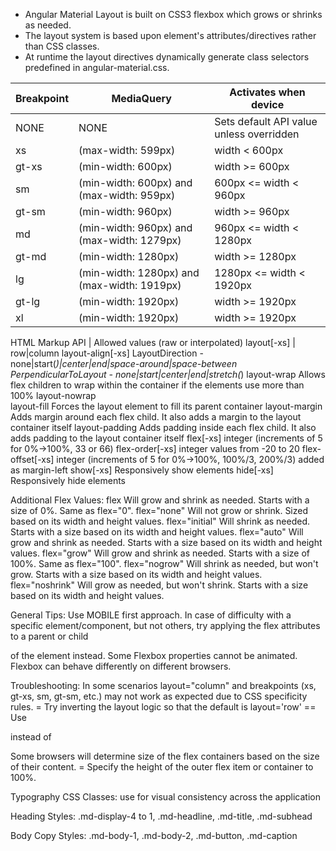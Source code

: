 - Angular Material Layout is built on CSS3 flexbox which grows or shrinks as needed.
- The layout system is based upon element's attributes/directives rather than CSS classes.
- At runtime the layout directives dynamically generate class selectors predefined in angular-material.css. 

Breakpoint | MediaQuery | Activates when device
--- | --- | ---
NONE | NONE	| Sets default API value unless overridden
xs | (max-width: 599px) | width < 600px
gt-xs | (min-width: 600px) | width >= 600px
sm | (min-width: 600px) and (max-width: 959px) | 600px <= width < 960px
gt-sm | (min-width: 960px) | width >= 960px
md | (min-width: 960px) and (max-width: 1279px) | 960px <= width < 1280px
gt-md | (min-width: 1280px) | width >= 1280px
lg | (min-width: 1280px) and (max-width: 1919px) | 1280px <= width < 1920px
gt-lg | (min-width: 1920px) | width >= 1920px
xl | (min-width: 1920px) | width >= 1920px

HTML Markup API | Allowed values (raw or interpolated)
layout[-xs] | row\|column
layout-align[-xs]	LayoutDirection - none|start(*)|center|end|space-around|space-between	 PerpendicularToLayout - none|start|center|end|stretch(*)
layout-wrap			Allows flex children to wrap within the container if the elements use more than 100%
layout-nowrap		
layout-fill			Forces the layout element to fill its parent container
layout-margin		Adds margin around each flex child. It also adds a margin to the layout container itself
layout-padding		Adds padding inside each flex child. It also adds padding to the layout container itself
flex[-xs]			integer (increments of 5 for 0%->100%, 33 or 66)
flex-order[-xs]		integer values from -20 to 20
flex-offset[-xs]	integer (increments of 5 for 0%->100%, 100%/3, 200%/3) added as margin-left
show[-xs]			Responsively show elements
hide[-xs]			Responsively hide elements

Additional Flex Values:
flex				Will grow and shrink as needed. Starts with a size of 0%. Same as flex="0".
flex="none"			Will not grow or shrink. Sized based on its width and height values.
flex="initial"		Will shrink as needed. Starts with a size based on its width and height values.
flex="auto"			Will grow and shrink as needed. Starts with a size based on its width and height values.
flex="grow"			Will grow and shrink as needed. Starts with a size of 100%. Same as flex="100".
flex="nogrow"		Will shrink as needed, but won't grow. Starts with a size based on its width and height values.
flex="noshrink"		Will grow as needed, but won't shrink. Starts with a size based on its width and height values.

General Tips:
Use MOBILE first approach.
In case of difficulty with a specific element/component, but not others, try applying the flex attributes to a parent or child <div> of the element instead.
Some Flexbox properties cannot be animated.
Flexbox can behave differently on different browsers.

Troubleshooting:
In some scenarios layout="column" and breakpoints (xs, gt-xs, sm, gt-sm, etc.) may not work as expected due to CSS specificity rules.
= Try inverting the layout logic so that the default is layout='row'
== Use <div layout='row' layout-xs="column" > instead of <div layout="column" layout-gt-xs="row">

Some browsers will determine size of the flex containers based on the size of their content.
= Specify the height of the outer flex item or container to 100%.

Typography CSS Classes: use for visual consistency across the application

Heading Styles:
.md-display-4 to 1, .md-headline, .md-title, .md-subhead

Body Copy Styles:
.md-body-1, .md-body-2, .md-button, .md-caption

